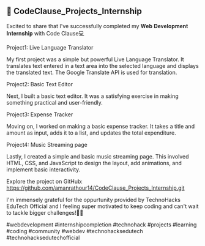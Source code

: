 

## 🚀 CodeClause_Projects_Internship
Excited to share that I've successfully completed my 𝐖𝐞𝐛 𝐃𝐞𝐯𝐞𝐥𝐨𝐩𝐦𝐞𝐧𝐭 𝐈𝐧𝐭𝐞𝐫𝐧𝐬𝐡𝐢𝐩 with Code Clause💻

Project1: Live Language Translator

My first project was a simple but powerful Live Language Translator. It translates text entered in a text area into the selected language and displays the translated text. The Google Translate API is used for translation.

Project2: Basic Text Editor

Next, I built a basic text editor. It was a satisfying exercise in making something practical and user-friendly.

Project3: Expense Tracker

Moving on, I worked on making a basic expense tracker. It takes a title and amount as input, adds it to a list, and updates the total expenditure. 

Project4: Music Streaming page

Lastly, I created a simple and basic music streaming page. This involved HTML, CSS, and JavaScript to design the layout, add animations, and implement basic interactivity.

Explore the project on GitHub: https://github.com/amanrathour14/CodeClause_Projects_Internship.git

I'm immensely grateful for the oppurtunity provided by TechnoHacks EduTech Official and I feeling super motivated to keep coding and can't wait to tackle bigger challenges!🌟💼

#webdevelopment #internshipcompletion #technohack #projects #learning #coding #community #webdev #technohacksedutech #technohacksedutechofficial



